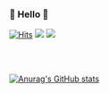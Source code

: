 ### 👋 Hello 👋 
[![Hits](https://hits.seeyoufarm.com/api/count/incr/badge.svg?url=https%3A%2F%2Fgithub.com%2Fkmh916&count_bg=%230B0B0B&title_bg=%23000000&icon=github.svg&icon_color=%23FFFFFF&title=GitHub&edge_flat=false)](https://github.com/kmh916)
<a href="mailto:kmh102808@gmail.com"><img src="https://img.shields.io/badge/Gmail-EA4335?style=flat-square&logo=Gmail&logoColor=white"/></a>
<a href="https://velog.io/@kmh916"><img src="https://img.shields.io/badge/Velog-20C997?style=flat-square&logo=Velog&logoColor=white"/></a>



<br>
<br>


[![Anurag's GitHub stats](https://github-readme-stats.vercel.app/api?username=kmh916)](https://github.com/kmh916/github-readme-stats)
